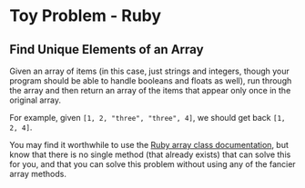 # Toy Problem - Ruby

## Find Unique Elements of an Array

Given an array of items (in this case, just strings and integers, though your program should be
able to handle booleans and floats as well), run through the array and then return an array of
the items that appear only once in the original array.

For example, given `[1, 2, "three", "three", 4]`, we should get back `[1, 2, 4]`.

You may find it worthwhile to use the [Ruby array class
documentation](http://ruby-doc.org/core-2.2.0/Array.html), but know that there is no single
method (that already exists) that can solve this for you, and that you can solve this problem
without using any of the fancier array methods.
